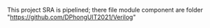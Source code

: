 This project SRA is pipelined;
there file module component are folder "https://github.com/DPhongUIT2021/Verilog" 
